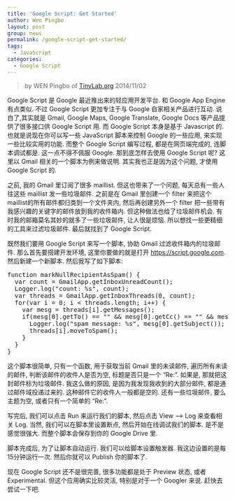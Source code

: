 ```yaml
---
title: 'Google Script: Get Started'
author: Wen Pingbo
layout: post
group: news
permalink: /google-script-get-started/
tags:
  - JavaScript
categories:
  - Google Script
---
```


> by WEN Pingbo of [TinyLab.org][1]
> 2014/11/02

Google Script 是 Google 最近推出来的轻应用开发平台. 和 Google App Engine 有点类似. 不过 Google Script 更加专注于与 Google 自家相关产品进行互动. 说白了,其实就是 Gmail, Google Maps, Google Translate, Google Docs 等产品提供了很多接口供 Google Script 用. 而 Google Script 本身是基于 Javascript 的. 也就是说现在你可以写一些 JavaScript 脚本来控制 Google 的一些应用, 来实现一些比较实用的功能. 而整个 Google Script 编写过程, 都是在网页端完成的, 连脚本调试都是. 这一点不得不佩服 Google. 那到底怎样去使用 Google Script 呢? 这里以 Gmail 相关的一个脚本为例来做说明. 其实我也正是因为这个问题, 才使用 Google Script 的.

之前, 我的 Gmail 里订阅了很多 maillist. 但这也带来了一个问题, 每天总有一些人往这些 maillist 发一些垃圾邮件. 之前是在 Gmail 里创建一个 filter 来把这个 maillist的所有邮件都归类到一个文件夹内, 然后再创建另外一个 filter 把一些带有我感兴趣的关键字的邮件放到我的收件箱内. 但这种做法也给了垃圾邮件机会. 有时我的邮箱莫名其妙的就多了一些垃圾邮件, 让人很是烦恼. 所以想找一些更精细的工具来过滤垃圾邮件. 最后就找到了 Google Script.

既然我们要用 Google Script 来写一个脚本, 协助 Gmail 过滤收件箱内的垃圾邮件. 那么首先要搭建开发环境, 这里你要做的就是打开 https://script.google.com. 然后新建一个新脚本. 然后我写了如下脚本:

<pre>function markNullRecipientAsSpam() {
  var count = GmailApp.getInboxUnreadCount();
  Logger.log("count: %s", count);
  var threads = GmailApp.getInboxThreads(0, count);
  for(var i = 0; i < threads.length; i++) {
    var mesg = threads[i].getMessages();
    if(mesg[0].getTo() == "" && mesg[0].getCc() == "" && mesg[0].getBcc() == "") {
      Logger.log("spam message: %s", mesg[0].getSubject());
      threads[i].moveToSpam();
    }
  }
}
</pre>

这个脚本很简单, 只有一个函数, 用于获取当前 Gmail 里的未读邮件, 遍历所有未读的邮件, 判断该邮件的收件人是否为空, 标题是否只是一个 &#8220;Re:&#8221;. 如果是, 那就把这封邮件标为垃圾邮件. 我这么做的原因, 是因为我发现我收到的大部分邮件, 都是通过邮件域投递过来的. 这种邮件它的收件人一般都是空的. 还有一些垃圾邮件, 要么主题为空, 或者只有一个简单的 &#8220;Re:&#8221;.

写完后, 我们可以点击 Run 来运行我们的脚本, 然后点击 View &#8211;> Log 来查看相关 Log. 当然, 我们可以在脚本里设置断点, 然后开始在线调试我们的脚本. 是不是感觉很强大. 而整个脚本会保存到你的 Google Drive 里.

脚本完成后, 为了让脚本自动运行. 我们可以给脚本设置触发器. 我这边设置的是每15分钟运行一次. 然后你就可以 Publish 你的脚本了.

现在 Google Script 还不是很完善, 很多功能都是处于 Preview 状态, 或者 Experimental. 但这个应用确实比较灵活, 特别是对于一个 Googler 来说. 赶快去尝试一下吧.





 [1]: https://tinylab.org
